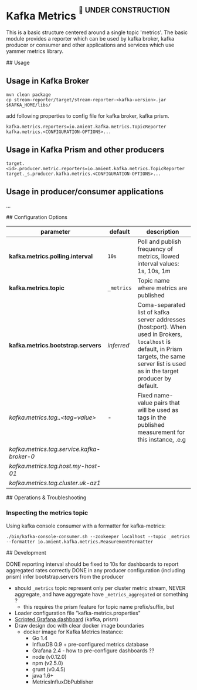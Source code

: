 # Kafka Metrics  <sup><sup>:no_entry_sign: UNDER CONSTRUCTION</sup></sup>

This is a basic structure centered around a single topic 'metrics'. The basic module provides a reporter which 
can be used by kafka broker, kafka producer or consumer and other applications and services which use yammer metrics
library.
 
<a name="usage">
## Usage
</a>

## Usage in Kafka Broker

```
mvn clean package
cp stream-reporter/target/stream-reporter-<kafka-version>.jar $KAFKA_HOME/libs/
```

add following properties to config file for kafka broker, kafka prism.  

```
kafka.metrics.reporters=io.amient.kafka.metrics.TopicReporter
kafka.metrics.<CONFIGURATION-OPTIONS>...
```

## Usage in Kafka Prism and other producers
 
```
target.<id>.producer.metric.reporters=io.amient.kafka.metrics.TopicReporter
target._s.producer.kafka.metrics.<CONFIGURATION-OPTIONS>...
```

## Usage in producer/consumer applications 

...


<a name="configuration">
## Configuration Options
</a>

parameter                                  | default           | description
-------------------------------------------|-------------------|------------------------------------------------------------------------------
**kafka.metrics.polling.interval**         | `10s`             | Poll and publish frequency of metrics, llowed interval values: 1s, 10s, 1m
**kafka.metrics.topic**                    | `_metrics`        | Topic name where metrics are published
**kafka.metrics.bootstrap.servers**        | *inferred*        | Coma-separated list of kafka server addresses (host:port). When used in Brokers, `localhost` is default, in Prism targets, the same server list is used as in the target producer by default.
*kafka.metrics.tag.<tag-name>.<tag=value>* | -                 | Fixed name-value pairs that will be used as tags in the published measurement for this instance, .e.g 
*kafka.metrics.tag.service.kafka-broker-0* | |
*kafka.metrics.tag.host.my-host-01*        | |
*kafka.metrics.tag.cluster.uk-az1*         | |


<a name="operations">
## Operations & Troubleshooting
</a>


### Inspecting the metrics topic  

Using kafka console consumer with a formatter for kafka-metrics:

```
./bin/kafka-console-consumer.sh --zookeeper localhost --topic _metrics --formatter io.amient.kafka.metrics.MeasurementFormatter
```


<a name="development">
## Development
</a>

DONE reporting interval should be fixed to 10s for dashboards to report aggregated rates correctly
DONE in any producer configuration (including prism) infer bootstrap.servers from the producer
- should `_metrics` topic represent only per cluster metric stream, NEVER aggregate, and have aggregate have `_metrics_aggregated` or something ?
   - this requires the prism feature for topic name prefix/suffix, but 
- Loader configuration file "kafka-metrics.properties"
- [Scripted Grafana dashboard](http://docs.grafana.org/reference/scripting/)  (kafka, prism) 
- Draw design doc with clear docker image boundaries
    - docker image for Kafka Metrics Instance:
        - Go 1.4
        - InfluxDB 0.9 + pre-configured metrics database
        - Grafana 2.4 - how to pre-configure dashboards ??
        - node (v0.12.0)
        - npm (v2.5.0)
        - grunt (v0.4.5)
        - java 1.6+
        - MetricsInfluxDbPublisher



